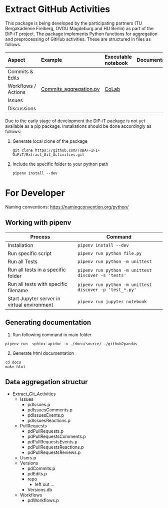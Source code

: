 # Extract GitHub Activities

This package is being developed by the participating partners (TU Bergakademie Freiberg, OVGU Magdeburg and HU Berlin) as part of the DiP-iT project.
The package implements Python functions for aggregation and preprocessing of GitHub activities. These are structured in files as follows.


| Aspect              | Example                                                                                                                        | Executable notebook | Documentation | 
|:------------------- |:------------------------------------------------------------------------------------------------------------------------------ |:------------------- | ------------- |
| Commits & Edits     |                                                                                                                                |                     |               |
| Workflows / Actions | [Commits_aggregation.py](https://github.com/TUBAF-IFI-DiPiT/Extract_Git_Activities/blob/main/notebooks/Workflow_Example.ipynb) | [CoLab](invalid)    |               |
| Issues              |                                                                                                                                |                     |               |
| Discussions         |                                                                                                                                |                     |               |

Due to the early stage of development the DiP-iT package is not yet available as a pip package. Installations should be done accordingly as follows:

1. Generate local clone of the package
    ```
    git clone https://github.com/TUBAF-IFI-DiPiT/Extract_Git_Activities.git
    ```
2. Include the specific folder to your python path 
    ```
    pipenv install --dev
    ```

# For Developer

Naming conventions: https://namingconvention.org/python/

## Working with pipenv


| Process                                     | Command                                                 |
| ------------------------------------------- | ------------------------------------------------------- |
| Installation                                | `pipenv install --dev`                                  |
| Run specific script                         | `pipenv run python file.py`                             |
| Run all Tests                               | `pipenv run python -m unittest`                         |
| Run all tests in a specific folder          | `pipenv run python -m unittest discover -s 'tests'`      |
| Run all tests with specific filename        | `pipenv run python -m unittest discover -p 'test_*.py'` |
| Start Jupyter server in virtual environment | `pipenv run jupyter notebook`                           | 

## Generating documentation

1. Run following command in main folder

```
pipenv run  sphinx-apidoc -o ./docu/source/ ./github2pandas
```

2. Generate html documentation 

```
cd docu
make html
```
## Data aggregation structur

- Extract_Git_Activities
   - Issues
      - pdIssues.p
      - pdIssuesComments.p
      - pdIssuesEvents.p
      - pdIssuesReactions.p
   - PullRequests
      - pdPullRequests.p
      - pdPullRequestsComments.p
      - pdPullRequestsEvents.p
      - pdPullRequestsReactions.p
      - pdPullRequestsReviews.p
   - Users.p
   - Versions
      - pdCommits.p
      - pdEdits.p
      - repo
         - left out ...
      - Versions.db
   - Workflows
      - pdWorkflows.p
